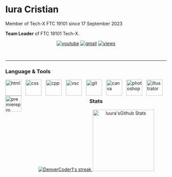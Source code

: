 # Iura Cristian
 
Member of Tech-X FTC 19101 since 17 September 2023

**Team Leader** of FTC 19101 Tech-X.
<!-- Social badges section -->
<!-- Badges with custom icons - https://github.com/DenverCoder1/custom-icon-badges -->
<!-- View counter - https://github.com/DenverCoder1/Simple-View-Counter -->
<p align="center">
  <a href="https://https://www.youtube.com/@ftc19101">
    <img alt="youtube" title="Tech-X channel" src="https://custom-icon-badges.demolab.com/badge/-Youtube-red?style=for-the-badge&logo=repo-template&logoColor=white"/></a>
  
  <a href="">
    <img alt="gmail" title="Instagram" src="https://custom-icon-badges.demolab.com/badge/-cristianiura07@gmail.com-green?style=for-the-badge&logo=mention&logoColor=white"/></a> 
    <!--
  <a href="https://github.com/Iuura?tab=repositories">
    <img alt="tota l stars" title="My repositories" src="https://custom-icon-badges.demolab.com/badge/-My%20Repos-blue?style=for-the-badge&logoColor=white&logo=repo"/></a>
    -->
  <a href="https://tech-x.ro">
    <img alt="views" title="tech-x.ro" src="https://custom-icon-badges.demolab.com/badge/-TechX%20Website-yellow?style=for-the-badge&logo=workflow&logoColor=white"/></a>
</p>
<br>

---

### Language & Tools

<img align="left" alt="html" width="50px" style="padding-right:10px;" src="https://cdn.jsdelivr.net/gh/devicons/devicon/icons/html5/html5-original.svg"/>
<img align="left" alt="css" width="50px" style="padding-right:10px;" src="https://cdn.jsdelivr.net/gh/devicons/devicon/icons/css3/css3-original.svg"/>
<img align="left" alt="cpp" width="50px" style="padding-right:10px;" src="https://cdn.jsdelivr.net/gh/devicons/devicon/icons/cplusplus/cplusplus-original.svg"/>
<img align="left" alt="vsc" width="50px" style="padding-right:10px;" src="https://cdn.jsdelivr.net/gh/devicons/devicon@latest/icons/vscode/vscode-original.svg"/>
<img align="left" alt="git" width="50px" style="padding-right:10px;" src="https://cdn.jsdelivr.net/gh/devicons/devicon@latest/icons/githubcodespaces/githubcodespaces-original.svg"/>
<img align="left" alt="canva" width="50px" style="padding-right:10px;" src="https://cdn.jsdelivr.net/gh/devicons/devicon@latest/icons/canva/canva-original.svg"/>
<img align="left" alt="photoshop" width="50px" style="padding-right:10px;" src="https://cdn.jsdelivr.net/gh/devicons/devicon@latest/icons/photoshop/photoshop-original.svg"/>
<img align="left" alt="illustrator" width="50px" style="padding-right:10px;" src="https://cdn.jsdelivr.net/gh/devicons/devicon@latest/icons/illustrator/illustrator-plain.svg"/>
<img align="left" alt="premierepro" width="50px" style="padding-right:10px;" src="https://cdn.jsdelivr.net/gh/devicons/devicon@latest/icons/premierepro/premierepro-original.svg"/>





<br>
</br>

<div align="center">
  <h3>Stats</h3>

  <!-- GitHub Readme Streak Stats - https:/ /github.com/DenverCoder1/github-readme-streak-stats -->
  <p>
    <a href="https://streak-stats.demolab.com/?user=Iuura">
      <img title="Stats" alt="DenverCoder1's streak" src="https://streak-stats.demolab.com/?user=Iuura&theme=monokai-metallian&hide_border=true"/>
    </a>
    <a href="https://github.com/anuraghazra/github-readme-stats"><img alt="Iuura'sGithub Stats" src="https://github-readme-stats.vercel.app/api?username=Iuura&show_icons=true&include_all_commits=true&count_private=true&theme=react&hide_border=true&bg_color=1F222E&title_color=F85D7F&icon_color=F8D866" height="192px"/></a>
  </p>
 <!-- <a href="https://git hub.com/anuraghazra/github-readme-stats"><img alt="Iuura's Top Languages" src="https://denvercoder1-github-readme-stats.vercel.app/api/top-langs/?username=Iuura&langs_count=8&layout=compact&theme=react&hide_border=true&bg_color=1F222E&title_color=F85D7F&icon_color=F8D866&hide=Jupyter%20Notebook,Roff" height="192px"/></a>
 -->
 </div>

  
  <!-- https://github.com/ashutosh00710/github-readme-activity-graph -->
<!--



  <a href="https://github.com/ashutosh00710/github-readme-activity-graph"><img alt="DenverCoder1's Activity Graph" src="https://github-readme-activity-graph.vercel.app/graph/?username=DenverCoder1&bg_color=1F222E&color=F8D866&line=F85D7F&point=FFFFFF&hide_border=true" /></a>
<!--
  <h3>⚡ Recent GitHub Activity</h3>

  <!-- https://github.com/jamesgeorge007/github-activity-readme -->
  <!--START_SECTION:activity-->
<!--
1. 🗣 Commented on [#318](https://github.com/DenverCoder1/readme-typing-svg/issues/318) in [DenverCoder1/readme-typing-svg](https://github.com/DenverCoder1/readme-typing-svg)
2. 🗣 Commented on [#318](https://github.com/DenverCoder1/readme-typing-svg/issues/318) in [DenverCoder1/readme-typing-svg](https://github.com/DenverCoder1/readme-typing-svg)
3. ❗️ Closed issue [#29](https://github.com/DenverCoder1/doxygen-github-pages-action/issues/29) in [DenverCoder1/doxygen-github-pages-action](https://github.com/DenverCoder1/doxygen-github-pages-action)
4. 🎉 Merged PR [#30](https://github.com/DenverCoder1/doxygen-github-pages-action/pull/30) in [DenverCoder1/doxygen-github-pages-action](https://github.com/DenverCoder1/doxygen-github-pages-action)
5. ❌ Closed PR [#125](https://github.com/DenverCoder1/table2ascii/pull/125) in [DenverCoder1/table2ascii](https://github.com/DenverCoder1/table2ascii)
<!--END_SECTION:activity-->
